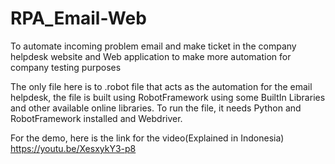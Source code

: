 # RPA_Email-Web
To automate incoming problem email and make ticket in the company helpdesk website and Web application to make more automation for company testing purposes

The only file here is to .robot file that acts as the automation for the email helpdesk, the file is built using RobotFramework using some BuiltIn Libraries and other available online libraries.
To run the file, it needs Python and RobotFramework installed and Webdriver.

For the demo, here is the link for the video(Explained in Indonesia) https://youtu.be/XesxykY3-p8 
